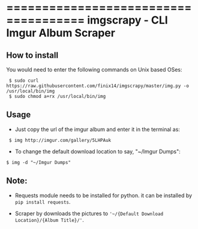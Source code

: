 =====================================
imgscrapy - CLI Imgur Album Scraper
=====================================

How to install
------------
You would need to enter the following commands on Unix based  OSes:
```
 $ sudo curl https://raw.githubusercontent.com/finix14/imgscrapy/master/img.py -o /usr/local/bin/img
 $ sudo chmod a+rx /usr/local/bin/img
```
Usage
------------
- Just copy the url of the imgur album and enter it in the terminal as:
```
 $ img http://imgur.com/gallery/5LHPAuk
```
- To change the default download location to say, "~/Imgur Dumps":
```
$ img -d "~/Imgur Dumps" 
```
  
Note:
------------
- Requests module needs to be installed for python. it can be installed by `pip install requests`.

- Scraper by downloads the pictures to `'~/{Default Download Location}/{Album Title}/'`.


